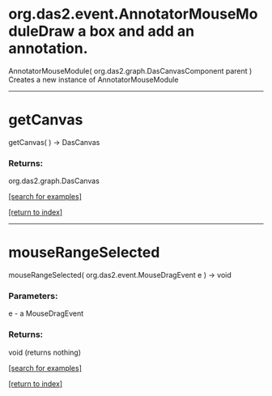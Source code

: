 # org.das2.event.AnnotatorMouseModuleDraw a box and add an annotation.
AnnotatorMouseModule( org.das2.graph.DasCanvasComponent parent )
Creates a new instance of AnnotatorMouseModule

***
<a name="getCanvas"></a>
# getCanvas
getCanvas(  ) &rarr; DasCanvas



### Returns:
org.das2.graph.DasCanvas


<a href="https://github.com/autoplot/dev/search?q=getCanvas&unscoped_q=getCanvas">[search for examples]</a>

<a href="https://github.com/autoplot/documentation/blob/master/javadoc/index-all.md">[return to index]</a>

***
<a name="mouseRangeSelected"></a>
# mouseRangeSelected
mouseRangeSelected( org.das2.event.MouseDragEvent e ) &rarr; void



### Parameters:
e - a MouseDragEvent

### Returns:
void (returns nothing)


<a href="https://github.com/autoplot/dev/search?q=mouseRangeSelected&unscoped_q=mouseRangeSelected">[search for examples]</a>

<a href="https://github.com/autoplot/documentation/blob/master/javadoc/index-all.md">[return to index]</a>

